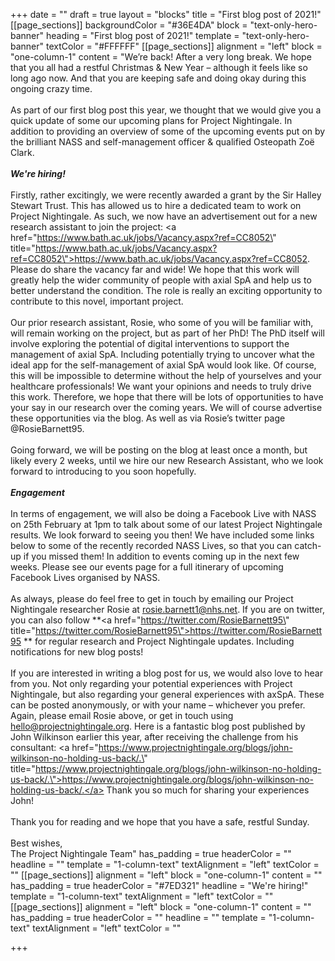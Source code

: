 +++
date = ""
draft = true
layout = "blocks"
title = "First blog post of 2021!"
[[page_sections]]
backgroundColor = "#36E4DA"
block = "text-only-hero-banner"
heading = "First blog post of 2021!"
template = "text-only-hero-banner"
textColor = "#FFFFFF"
[[page_sections]]
alignment = "left"
block = "one-column-1"
content = "We’re back! After a very long break. We hope that you all had a restful Christmas &amp; New Year – although it feels like so long ago now. And that you are keeping safe and doing okay during this ongoing crazy time.<br><br>As part of our first blog post this year, we thought that we would give you a quick update of some our upcoming plans for Project Nightingale. In addition to providing an overview of some of the upcoming events put on by the brilliant NASS and self-management officer &amp; qualified Osteopath Zoë Clark.<br><br><strong><em>We're hiring!</em></strong><br><br>Firstly, rather excitingly, we were recently awarded a grant by the Sir Halley Stewart Trust. This has allowed us to hire a dedicated team to work on Project Nightingale. As such, we now have an advertisement out for a new research assistant to join the project: <a href=\"https://www.bath.ac.uk/jobs/Vacancy.aspx?ref=CC8052\" title=\"https://www.bath.ac.uk/jobs/Vacancy.aspx?ref=CC8052\">https://www.bath.ac.uk/jobs/Vacancy.aspx?ref=CC8052</a>. Please do share the vacancy far and wide! We hope that this work will greatly help the wider community of people with axial SpA and help us to better understand the condition. The role is really an exciting opportunity to contribute to this novel, important project.<br><br>Our prior research assistant, Rosie, who some of you will be familiar with, will remain working on the project, but as part of her PhD! The PhD itself will involve exploring the potential of digital interventions to support the management of axial SpA. Including potentially trying to uncover what the ideal app for the self-management of axial SpA would look like. Of course, this will be impossible to determine without the help of yourselves and your healthcare professionals! We want your opinions and needs to truly drive this work. Therefore, we hope that there will be lots of opportunities to have your say in our research over the coming years. We will of course advertise these opportunities via the blog. As well as via Rosie’s twitter page @RosieBarnett95.<br><br>Going forward, we will be posting on the blog at least once a month, but likely every 2 weeks, until we hire our new Research Assistant, who we look forward to introducing to you soon hopefully.<br><br><strong><em>Engagement</em></strong><br><br>In terms of engagement, we will also be doing a Facebook Live with NASS on 25th February at 1pm to talk about some of our latest Project Nightingale results. We look forward to seeing you then! We have included some links below to some of the recently recorded NASS Lives, so that you can catch-up if you missed them! In addition to events coming up in the next few weeks. Please see our events page for a full itinerary of upcoming Facebook Lives organised by NASS.<br><br>As always, please do feel free to get in touch by emailing our Project Nightingale researcher Rosie at rosie.barnett1@nhs.net. If you are on twitter, you can also follow **<a href=\"https://twitter.com/RosieBarnett95\" title=\"https://twitter.com/RosieBarnett95\">https://twitter.com/RosieBarnett95</a> ** for regular research and Project Nightingale updates. Including notifications for new blog posts!<br><br>If you are interested in writing a blog post for us, we would also love to hear from you. Not only regarding your potential experiences with Project Nightingale, but also regarding your general experiences with axSpA. These can be posted anonymously, or with your name – whichever you prefer. Again, please email Rosie above, or get in touch using hello@projectnightingale.org. Here is a fantastic blog post published by John Wilkinson earlier this year, after receiving the challenge from his consultant: <a href=\"https://www.projectnightingale.org/blogs/john-wilkinson-no-holding-us-back/.\" title=\"https://www.projectnightingale.org/blogs/john-wilkinson-no-holding-us-back/.\">https://www.projectnightingale.org/blogs/john-wilkinson-no-holding-us-back/.</a> Thank you so much for sharing your experiences John!<br><br>Thank you for reading and we hope that you have a safe, restful Sunday.<br><br>Best wishes,<br>The Project Nightingale Team"
has_padding = true
headerColor = ""
headline = ""
template = "1-column-text"
textAlignment = "left"
textColor = ""
[[page_sections]]
alignment = "left"
block = "one-column-1"
content = ""
has_padding = true
headerColor = "#7ED321"
headline = "We're hiring!"
template = "1-column-text"
textAlignment = "left"
textColor = ""
[[page_sections]]
alignment = "left"
block = "one-column-1"
content = ""
has_padding = true
headerColor = ""
headline = ""
template = "1-column-text"
textAlignment = "left"
textColor = ""

+++
